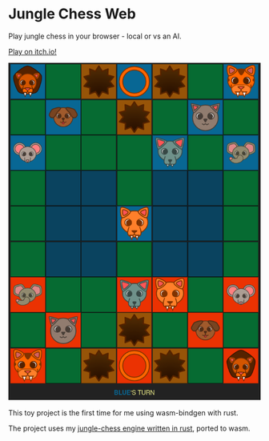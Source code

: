 # Jungle Chess Web

Play jungle chess in your browser - local or vs an AI.

[Play on itch.io!](https://arnewinter.itch.io/jungle-chess)

![](screenshot.png)

This toy project is the first time for me using wasm-bindgen with rust.

The project uses my [jungle-chess engine written in rust](https://github.com/arnemileswinter/jungle-chess), ported to wasm.
